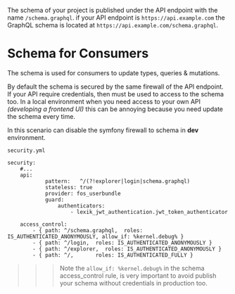 The schema of your project is published under the API 
endpoint with the name `/schema.graphql`. if your API endpoint is `https://api.example.com` the GraphQL schema is located at
`https://api.example.com/schema.graphql`.

# Schema for Consumers

The schema is used for consumers to update types, queries & mutations.

By default the schema is secured by the same firewall of the API endpoint. 
If your API require credentials, then must be used to access to the schema too. 
In a local environment when you need access to your own API *(developing a frontend UI)*
this can be annoying because you need update the schema every time.

In this scenario can disable the symfony firewall to schema in **dev** environment.

````yam;
security.yml

security:
    #...
    api:
            pattern:   ^/(?!explorer|login|schema.graphql)
            stateless: true
            provider: fos_userbundle
            guard:
                authenticators:
                    - lexik_jwt_authentication.jwt_token_authenticator

    access_control:
        - { path: ^/schema.graphql,  roles: IS_AUTHENTICATED_ANONYMOUSLY, allow_if: %kernel.debug% }
        - { path: ^/login,  roles: IS_AUTHENTICATED_ANONYMOUSLY }
        - { path: ^/explorer,  roles: IS_AUTHENTICATED_ANONYMOUSLY }
        - { path: ^/,       roles: IS_AUTHENTICATED_FULLY }
````

>>> Note the `allow_if: %kernel.debug%` in the schema access_control rule, 
is very important to avoid publish your schema without credentials in production too.
